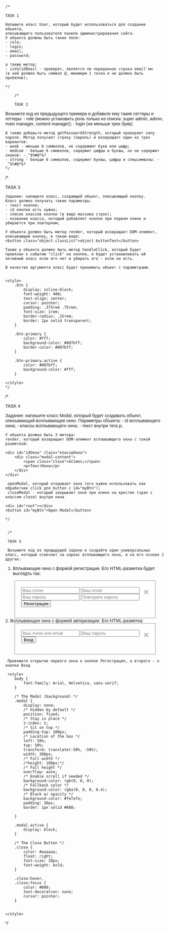     /*

    TASK 1

    Напишите класс User, который будет использоваться для создание объекта,
    описывающиго пользователя панели администрирования сайта.
    У объекта должны быть такие поля:
    - role;
    - login;
    - email;
    - password;

    а также метод:
    - isValidEmail - проверят, является ли переданная строка email'ом
    (в ней должен быть символ @, минимум 1 точка и не должно быть пробелов);

    */

        /*

        TASK 2

Возьмите код из предыдущего примера и добавьте ему такие сеттеры и геттеры: -
role (можно установить роль только из списка: super admin, admin, main manager,
content manager); - login (не меньше трех букв);

    А также добавьте метод getPasswordStrength, который проверяет силу пароля. Метод получает строку (пароль) и возвращает один из трех вариантов:
    - weak - меньше 6 символов, не содержимт букв или цифр;
    - medium - больше 6 символов, содержит цифры и буквы, но не содержит знаков: -_^$%#@*&?
    - strong - больше 6 символов, содержит буквы, цифры и спецсимволы: -_^$%#@*&?
    */

/\*

TASK 3

    Задание: напишите класс, создающий объект, описывающий кнопку.
    Класс должно получать такие параметры:
    - текст кнопки;
    - id кнопки есть нужно;
    - список классов кнопки (в виде массива строк);
    - название класса, который добавляет кнопке при первом клике и убирается при повторном;

    У объекта должен быть метод render, который возвращает DOM-элемент, описывающий кнопку, в таком виде:
    <button class="object.classList">object.buttonText</button>

    Также у объекта должен быть метод handleClick, который будет
    привязан к событию "click" на кнопке, и будет устанавливать ей
    активный класс если его нет и убирать его - если он есть.

    В качестве аргумента класс будет принимать объект с параметрами.


    <style>
        .btn {
            display: inline-block;
            font-weight: 400;
            text-align: center;
            cursor: pointer;
            padding: .375rem .75rem;
            font-size: 1rem;
            border-radius: .25rem;
            border: 1px solid transparent;
        }

        .btn-primary {
            color: #fff;
            background-color: #007bff;
            border-color: #007bff;
        }

        .btn-primary.active {
            color: #007bff;
            background-color: #fff;
        }

    </style>
    */

/\*

TASK 4

Задание: напишите класс Modal, который будет создавать объект, описывающий
всплывающее окно. Параметры объекта: - id всплывающего окна; - классы
всплывающего окна; - текст внутри тега p;

    У объекта должно быть 3 метода:
    render, который возвращает DOM-элемент всплывающего окна с такой разметкой:

    <div id="idОкна" class="классыОкна">
        <div class="modal-content">
            <span class="close">&times;</span>
            <p>ТекстОкна</p>
        </div>
    </div>

     openModal, который открывает окно (его нужно использовать как обработчик click для button с id="myBtn");
     closeModal - который закрывает окно при клике на крестик (span с классом close) внутри окна

   <style>
        body {
            font-family: Arial, Helvetica, sans-serif;
        }

        /* The Modal (background) */
        .modal {
            display: none;
            /* Hidden by default */
            position: fixed;
            /* Stay in place */
            z-index: 1;
            /* Sit on top */
            padding-top: 100px;
            /* Location of the box */
            left: 0;
            top: 0;
            width: 100%;
            /* Full width */
            height: 100%;
            /* Full height */
            overflow: auto;
            /* Enable scroll if needed */
            background-color: rgb(0, 0, 0);
            /* Fallback color */
            background-color: rgba(0, 0, 0, 0.4);
            /* Black w/ opacity */
        }

        .modal.active {
            display: block;
        }

        /* Modal Content */
        .modal-content {
            background-color: #fefefe;
            margin: auto;
            padding: 20px;
            border: 1px solid #888;
            width: 80%;
        }

        /* The Close Button */
        .close {
            color: #aaaaaa;
            float: right;
            font-size: 28px;
            font-weight: bold;
        }

        .close:hover,
        .close:focus {
            color: #000;
            text-decoration: none;
            cursor: pointer;
        }

    </style>

    <div id="root"></div>
    <button id="myBtn">Open Modal</button>

    */


     /*

     TASK 5

     Возьмите код из предыдущей задачи и создайте один универсальных класс, который отвечает за каркас всплывающего окна, и на его основе 2 других:

1. Вплывающее окно с формой регистрации. Его HTML-разметка будет выглядть так:
<div id="idОкна" class="классыОкна">
     <div class="modal-content">
         <span class="close">&times;</span>
         <form action="" id="register-form">
             <input type="text" name="login" placeholder="Ваш логин" required>
             <input type="email" name="email" placeholder="Ваш email" required>
             <input type="password" name="password" placeholder="Ваш пароль" required>
             <input type="password" name="repeat-password" placeholder="Повторите пароль" required>
             <input type="submit" value="Регистрация">
         </form>          
     </div>
 </div>
2. Всплывающее окно с формой авторизации. Его HTML-разметка:
   <div id="idОкна" class="классыОкна">
        <div class="modal-content">
            <span class="close">&times;</span>
            <form action="" id="register-form">
                <input type="text" name="login" placeholder="Ваш логин или email" required>
                <input type="password" name="password" placeholder="Ваш пароль" required>
                <input type="submit" value="Вход">
            </form>          
        </div>
    </div>   
    
     Привяжите открытие первого окна к кнопке Регистрация, а второго - к кнопке Вход

     <style>
        body {
            font-family: Arial, Helvetica, sans-serif;
        }
   
        /* The Modal (background) */
        .modal {
            display: none;
            /* Hidden by default */
            position: fixed;
            /* Stay in place */
            z-index: 1;
            /* Sit on top */
            padding-top: 100px;
            /* Location of the box */
            left: 50%;
            top: 50%;
            transform: translate(-50%, -50%);
            width: 200px;
            /* Full width */
            /*height: 100px;*/
            /* Full height */
            overflow: auto;
            /* Enable scroll if needed */
            background-color: rgb(0, 0, 0);
            /* Fallback color */
            background-color: rgba(0, 0, 0, 0.4);
            /* Black w/ opacity */
            background-color: #fefefe;
            padding: 20px;
            border: 1px solid #888;
   
        }
   
        .modal.active {
            display: block;
        }
   
        /* The Close Button */
        .close {
            color: #aaaaaa;
            float: right;
            font-size: 28px;
            font-weight: bold;
        }
   
        .close:hover,
        .close:focus {
            color: #000;
            text-decoration: none;
            cursor: pointer;
        }
   
   
    </style>

\*/
